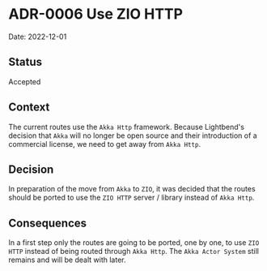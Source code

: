 # ADR-0006 Use ZIO HTTP

Date: 2022-12-01

## Status

Accepted

## Context

The current routes use the `Akka Http` framework. Because Lightbend's decision that `Akka` will no longer be open source and their introduction of a commercial license, we need to get away from `Akka Http`.

## Decision

In preparation of the move from `Akka` to `ZIO`, it was decided that the routes should be ported to use the `ZIO HTTP` server / library instead of `Akka Http`.

## Consequences

In a first step only the routes are going to be ported, one by one, to use `ZIO HTTP` instead of being routed through `Akka Http`. The `Akka Actor System` still remains and will be dealt with later.

